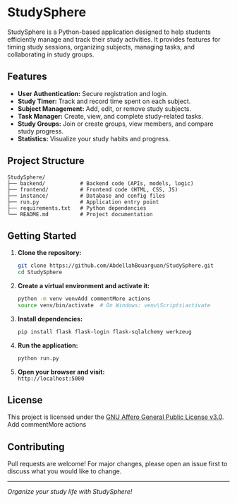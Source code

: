 # StudySphere

StudySphere is a Python-based application designed to help students efficiently manage and track their study activities. It provides features for timing study sessions, organizing subjects, managing tasks, and collaborating in study groups.

## Features

- **User Authentication:** Secure registration and login.
- **Study Timer:** Track and record time spent on each subject.
- **Subject Management:** Add, edit, or remove study subjects.
- **Task Manager:** Create, view, and complete study-related tasks.
- **Study Groups:** Join or create groups, view members, and compare study progress.
- **Statistics:** Visualize your study habits and progress.

## Project Structure

```
StudySphere/
├── backend/           # Backend code (APIs, models, logic)
├── frontend/          # Frontend code (HTML, CSS, JS)
├── instance/          # Database and config files
├── run.py             # Application entry point
├── requirements.txt   # Python dependencies
└── README.md          # Project documentation
```

## Getting Started

1. **Clone the repository:**

   ```sh
   git clone https://github.com/AbdellahBouarguan/StudySphere.git
   cd StudySphere
   ```
2. **Create a virtual environment and activate it:**
   ```sh
   python -m venv venvAdd commentMore actions
   source venv/bin/activate  # On Windows: venv\Scripts\activate
   ```

2. **Install dependencies:**

   ```sh
   pip install flask flask-login flask-sqlalchemy werkzeug
   ```

3. **Run the application:**

   ```sh
   python run.py
   ```

4. **Open your browser and visit:**  
   `http://localhost:5000`

## License

This project is licensed under the [GNU Affero General Public License v3.0](LICENSE).
Add commentMore actions
## Contributing

Pull requests are welcome! For major changes, please open an issue first to discuss what you would like to change.

---

_Organize your study life with StudySphere!_
